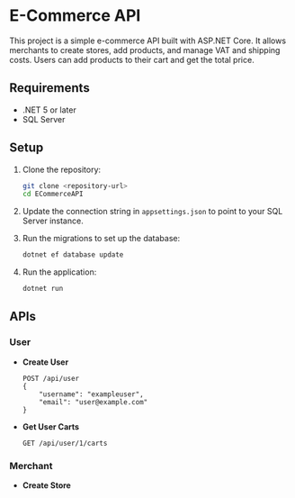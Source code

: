 # E-Commerce API

This project is a simple e-commerce API built with ASP.NET Core. It allows merchants to create stores, add products, and manage VAT and shipping costs. Users can add products to their cart and get the total price.

## Requirements

- .NET 5 or later
- SQL Server

## Setup

1. Clone the repository:
    ```bash
    git clone <repository-url>
    cd ECommerceAPI
    ```

2. Update the connection string in `appsettings.json` to point to your SQL Server instance.

3. Run the migrations to set up the database:
    ```bash
    dotnet ef database update
    ```

4. Run the application:
    ```bash
    dotnet run
    ```

## APIs

### User

- **Create User**
    ```
    POST /api/user
    {
        "username": "exampleuser",
        "email": "user@example.com"
    }
    ```

- **Get User Carts**
    ```
    GET /api/user/1/carts
    ```

### Merchant

- **Create Store**
    ```
   
